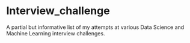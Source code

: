 # Interview_challenge
A partial but informative list of my attempts at various Data Science and Machine Learning interview challenges.
